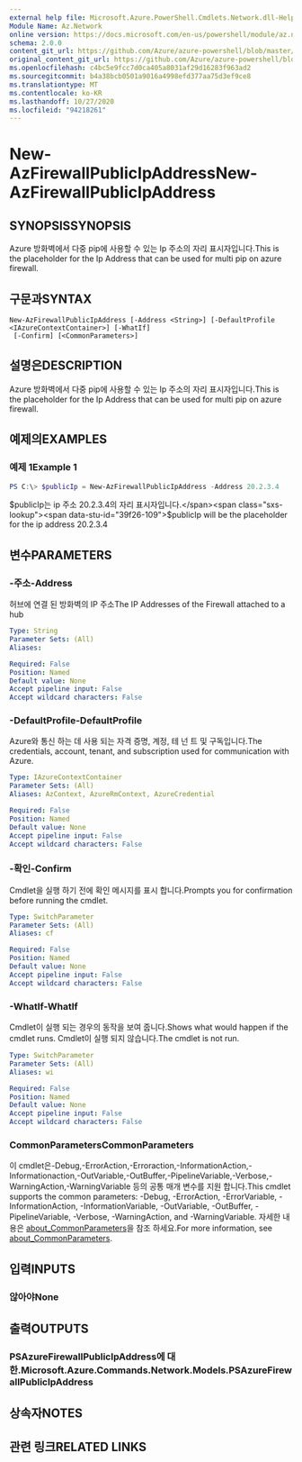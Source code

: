 ```yaml
---
external help file: Microsoft.Azure.PowerShell.Cmdlets.Network.dll-Help.xml
Module Name: Az.Network
online version: https://docs.microsoft.com/en-us/powershell/module/az.network/new-azfirewallpublicipaddress
schema: 2.0.0
content_git_url: https://github.com/Azure/azure-powershell/blob/master/src/Network/Network/help/New-AzFirewallPublicIpAddress.md
original_content_git_url: https://github.com/Azure/azure-powershell/blob/master/src/Network/Network/help/New-AzFirewallPublicIpAddress.md
ms.openlocfilehash: c4bc5e9fcc7d0ca405a8031af29d16283f963ad2
ms.sourcegitcommit: b4a38bcb0501a9016a4998efd377aa75d3ef9ce8
ms.translationtype: MT
ms.contentlocale: ko-KR
ms.lasthandoff: 10/27/2020
ms.locfileid: "94218261"
---
```

# <span data-ttu-id="39f26-101">New-AzFirewallPublicIpAddress</span><span class="sxs-lookup"><span data-stu-id="39f26-101">New-AzFirewallPublicIpAddress</span></span>

## <span data-ttu-id="39f26-102">SYNOPSIS</span><span class="sxs-lookup"><span data-stu-id="39f26-102">SYNOPSIS</span></span>
<span data-ttu-id="39f26-103">Azure 방화벽에서 다중 pip에 사용할 수 있는 Ip 주소의 자리 표시자입니다.</span><span class="sxs-lookup"><span data-stu-id="39f26-103">This is the placeholder for the Ip Address that can be used for multi pip on azure firewall.</span></span>

## <span data-ttu-id="39f26-104">구문과</span><span class="sxs-lookup"><span data-stu-id="39f26-104">SYNTAX</span></span>

```
New-AzFirewallPublicIpAddress [-Address <String>] [-DefaultProfile <IAzureContextContainer>] [-WhatIf]
 [-Confirm] [<CommonParameters>]
```

## <span data-ttu-id="39f26-105">설명은</span><span class="sxs-lookup"><span data-stu-id="39f26-105">DESCRIPTION</span></span>
<span data-ttu-id="39f26-106">Azure 방화벽에서 다중 pip에 사용할 수 있는 Ip 주소의 자리 표시자입니다.</span><span class="sxs-lookup"><span data-stu-id="39f26-106">This is the placeholder for the Ip Address that can be used for multi pip on azure firewall.</span></span>

## <span data-ttu-id="39f26-107">예제의</span><span class="sxs-lookup"><span data-stu-id="39f26-107">EXAMPLES</span></span>

### <span data-ttu-id="39f26-108">예제 1</span><span class="sxs-lookup"><span data-stu-id="39f26-108">Example 1</span></span>
```powershell
PS C:\> $publicIp = New-AzFirewallPublicIpAddress -Address 20.2.3.4
```

<span data-ttu-id="39f26-109">$publicIp는 ip 주소 20.2.3.4의 자리 표시자입니다.</span><span class="sxs-lookup"><span data-stu-id="39f26-109">$publicIp will be the placeholder for the ip address 20.2.3.4</span></span>

## <span data-ttu-id="39f26-110">변수</span><span class="sxs-lookup"><span data-stu-id="39f26-110">PARAMETERS</span></span>

### <span data-ttu-id="39f26-111">-주소</span><span class="sxs-lookup"><span data-stu-id="39f26-111">-Address</span></span>
<span data-ttu-id="39f26-112">허브에 연결 된 방화벽의 IP 주소</span><span class="sxs-lookup"><span data-stu-id="39f26-112">The IP Addresses of the Firewall attached to a hub</span></span>

```yaml
Type: String
Parameter Sets: (All)
Aliases:

Required: False
Position: Named
Default value: None
Accept pipeline input: False
Accept wildcard characters: False
```

### <span data-ttu-id="39f26-113">-DefaultProfile</span><span class="sxs-lookup"><span data-stu-id="39f26-113">-DefaultProfile</span></span>
<span data-ttu-id="39f26-114">Azure와 통신 하는 데 사용 되는 자격 증명, 계정, 테 넌 트 및 구독입니다.</span><span class="sxs-lookup"><span data-stu-id="39f26-114">The credentials, account, tenant, and subscription used for communication with Azure.</span></span>

```yaml
Type: IAzureContextContainer
Parameter Sets: (All)
Aliases: AzContext, AzureRmContext, AzureCredential

Required: False
Position: Named
Default value: None
Accept pipeline input: False
Accept wildcard characters: False
```

### <span data-ttu-id="39f26-115">-확인</span><span class="sxs-lookup"><span data-stu-id="39f26-115">-Confirm</span></span>
<span data-ttu-id="39f26-116">Cmdlet을 실행 하기 전에 확인 메시지를 표시 합니다.</span><span class="sxs-lookup"><span data-stu-id="39f26-116">Prompts you for confirmation before running the cmdlet.</span></span>

```yaml
Type: SwitchParameter
Parameter Sets: (All)
Aliases: cf

Required: False
Position: Named
Default value: None
Accept pipeline input: False
Accept wildcard characters: False
```

### <span data-ttu-id="39f26-117">-WhatIf</span><span class="sxs-lookup"><span data-stu-id="39f26-117">-WhatIf</span></span>
<span data-ttu-id="39f26-118">Cmdlet이 실행 되는 경우의 동작을 보여 줍니다.</span><span class="sxs-lookup"><span data-stu-id="39f26-118">Shows what would happen if the cmdlet runs.</span></span> <span data-ttu-id="39f26-119">Cmdlet이 실행 되지 않습니다.</span><span class="sxs-lookup"><span data-stu-id="39f26-119">The cmdlet is not run.</span></span>

```yaml
Type: SwitchParameter
Parameter Sets: (All)
Aliases: wi

Required: False
Position: Named
Default value: None
Accept pipeline input: False
Accept wildcard characters: False
```

### <span data-ttu-id="39f26-120">CommonParameters</span><span class="sxs-lookup"><span data-stu-id="39f26-120">CommonParameters</span></span>
<span data-ttu-id="39f26-121">이 cmdlet은-Debug,-ErrorAction,-Erroraction,-InformationAction,-Informationaction,-OutVariable,-OutBuffer,-PipelineVariable,-Verbose,-WarningAction,-WarningVariable 등의 공통 매개 변수를 지원 합니다.</span><span class="sxs-lookup"><span data-stu-id="39f26-121">This cmdlet supports the common parameters: -Debug, -ErrorAction, -ErrorVariable, -InformationAction, -InformationVariable, -OutVariable, -OutBuffer, -PipelineVariable, -Verbose, -WarningAction, and -WarningVariable.</span></span> <span data-ttu-id="39f26-122">자세한 내용은 [about_CommonParameters](http://go.microsoft.com/fwlink/?LinkID=113216)을 참조 하세요.</span><span class="sxs-lookup"><span data-stu-id="39f26-122">For more information, see [about_CommonParameters](http://go.microsoft.com/fwlink/?LinkID=113216).</span></span>

## <span data-ttu-id="39f26-123">입력</span><span class="sxs-lookup"><span data-stu-id="39f26-123">INPUTS</span></span>

### <span data-ttu-id="39f26-124">않아야</span><span class="sxs-lookup"><span data-stu-id="39f26-124">None</span></span>

## <span data-ttu-id="39f26-125">출력</span><span class="sxs-lookup"><span data-stu-id="39f26-125">OUTPUTS</span></span>

### <span data-ttu-id="39f26-126">PSAzureFirewallPublicIpAddress에 대 한.</span><span class="sxs-lookup"><span data-stu-id="39f26-126">Microsoft.Azure.Commands.Network.Models.PSAzureFirewallPublicIpAddress</span></span>

## <span data-ttu-id="39f26-127">상속자</span><span class="sxs-lookup"><span data-stu-id="39f26-127">NOTES</span></span>

## <span data-ttu-id="39f26-128">관련 링크</span><span class="sxs-lookup"><span data-stu-id="39f26-128">RELATED LINKS</span></span>
